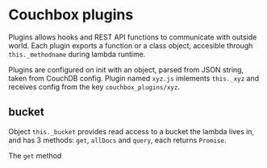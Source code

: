 # Couchbox plugins

Plugins allows hooks and REST API functions to communicate with outside world.
Each plugin exports a function or a class object, accesible through
`this._methodname` during lambda runtime.

Plugins are configured on init with an object, parsed from JSON string,
taken from CouchDB config. Plugin named `xyz.js` imlements `this._xyz`
and receives config from the key `couchbox_plugins/xyz`.

## bucket

Object `this._bucket` provides read access to a bucket the lambda lives in,
and has 3 methods: `get`, `allDocs` and `query`, each returns `Promise`.

The `get` method